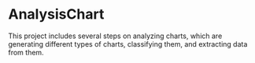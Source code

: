 # AnalysisChart
This project includes several steps on analyzing charts, which are generating different types of charts, classifying them, and extracting data from them.
